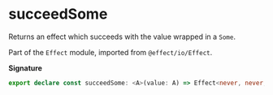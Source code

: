 # succeedSome

Returns an effect which succeeds with the value wrapped in a `Some`.

Part of the `Effect` module, imported from `@effect/io/Effect`.

**Signature**

```ts
export declare const succeedSome: <A>(value: A) => Effect<never, never, Option.Option<A>>
```
